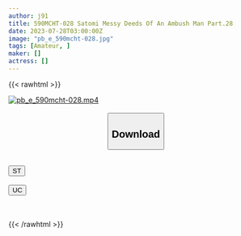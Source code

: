 ```yaml
---
author: j91
title: 590MCHT-028 Satomi Messy Deeds Of An Ambush Man Part.28
date: 2023-07-28T03:00:00Z
image: "pb_e_590mcht-028.jpg"
tags: [Amateur, ]
maker: []
actress: []
---
```



{{< rawhtml >}}

<div class="video" data-videoid="ko4eolZOwXfDeo">
    <a href="javascript:;">
        <img src="https://my.j91.asia/posts/pb_e_590mcht-028/pb_e_590mcht-028.jpg" width="WIDTH" height="HEIGHT" alt="pb_e_590mcht-028.mp4" loading="lazy">
    </a>
</div>

<script type="text/javascript" src="https://j91.asia/asset/on-demand-st.js"></script>

<br>
  <link rel="stylesheet" href="https://j91.asia/asset/bs5.css">
  
  <center>
  <button class="btn btn-primary" type="button" data-bs-toggle="collapse" data-bs-target=".multi-collapse" aria-expanded="false" aria-controls="multiCollapseExample1 multiCollapseExample2"><h2>Download</h2></button></center>
</p>
<div class="row">
  <div class="col">
    <div class="collapse multi-collapse" id="multiCollapseExample1">
      <div class="card card-body">
	      	      <br>
<div class="buttons">  
<a href="https://streamtape.to/v/ko4eolZOwXfDeo"><button class="btn-hover color-3"><i class="fa fa-download"></i> ST</button></a></div>
    </div>
  </div>
</div>
  <div class="col">
    <div class="collapse multi-collapse" id="multiCollapseExample2">
      <div class="card card-body">
	      <br>
<div class="buttons">
    <a href="https://userscloud.com/ffm0rjcfzohn"><button class="btn-hover color-9"><i class="fa fa-download"></i> UC</button></a></div>
<br><br>
      </div>
    </div>
  </div>
</div>

{{< /rawhtml >}}